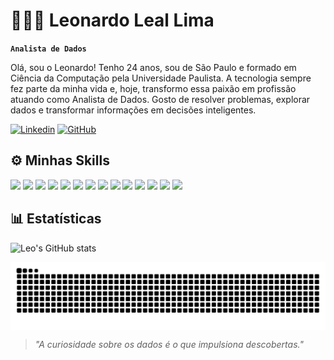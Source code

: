 

# 🧑🏻‍💻 Leonardo Leal Lima

**`Analista de Dados`**

Olá, sou o Leonardo! Tenho 24 anos, sou de São Paulo e formado em Ciência da Computação pela Universidade Paulista. A tecnologia sempre fez parte da minha vida e, hoje, transformo essa paixão em profissão atuando como Analista de Dados. Gosto de resolver problemas, explorar dados e transformar informações em decisões inteligentes.



[![Linkedin](https://img.shields.io/badge/LinkedIn-0077B5?style=for-the-badge&logo=linkedin&logoColor=white)](https://www.linkedin.com/in/leonardoleallima)
[![GitHub](https://img.shields.io/badge/GitHub-100000?style=for-the-badge&logo=github&logoColor=white)](https://github.com/leoleaal)



## ⚙️ Minhas Skills

<div style="display: inline_block">

  <!-- Linguagens e Bibliotecas -->
  <img src="https://img.shields.io/badge/Python-3776AB?style=for-the-badge&logo=python&logoColor=white"/>
  <img src="https://img.shields.io/badge/Pandas-150458?style=for-the-badge&logo=pandas&logoColor=white"/>
  <img src="https://img.shields.io/badge/Numpy-013243?style=for-the-badge&logo=numpy&logoColor=white"/>
  <img src="https://img.shields.io/badge/Matplotlib-11557C?style=for-the-badge&logo=matplotlib&logoColor=white"/>

  <!-- Banco de Dados -->
  <img src="https://img.shields.io/badge/MySQL-005C84?style=for-the-badge&logo=mysql&logoColor=white"/>
  <img src="https://img.shields.io/badge/PostgreSQL-4169E1?style=for-the-badge&logo=postgresql&logoColor=white"/>
  <img src="https://img.shields.io/badge/SQL%20Server-CC2927?style=for-the-badge&logo=microsoftsqlserver&logoColor=white"/>
  <img src="https://img.shields.io/badge/Teradata-F37440?style=for-the-badge&logo=teradata&logoColor=white"/>


  <!-- BI e Planilhas -->
  <img src="https://img.shields.io/badge/Power%20BI-F2C811?style=for-the-badge&logo=powerbi&logoColor=white" />
  <img src="https://img.shields.io/badge/Tableau-E97627?style=for-the-badge&logo=tableau&logoColor=white"/>
  <img src="https://img.shields.io/badge/Microsoft%20Excel-217346?style=for-the-badge&logo=microsoftexcel&logoColor=white" />
  <img src="https://img.shields.io/badge/Google%20Sheets-34A853?style=for-the-badge&logo=googlesheets&logoColor=white" />

  <!-- Ferramentas -->
  <img src="https://img.shields.io/badge/Git-F05032?style=for-the-badge&logo=git&logoColor=white" />
  <img src="https://img.shields.io/badge/Jupyter-F37626?style=for-the-badge&logo=jupyter&logoColor=white" />

</div>


## 📊 Estatísticas

![Leo's GitHub stats](https://github-readme-stats.vercel.app/api?username=leoleaal&show_icons=true&theme=vue&locale=pt-br)

<picture align="center">
  <source media="(prefers-color-scheme: dark)" srcset="https://raw.githubusercontent.com/leoleaal/leoleaal/output/github-contribution-grid-snake-dark.svg">
  <source media="(prefers-color-scheme: light)" srcset="https://raw.githubusercontent.com/leoleaal/leoleaal/output/github-contribution-grid-snake-dark.svg">
  <img align="center" alt="github contribution grid snake animation" src="https://raw.githubusercontent.com/leoleaal/leoleaal/output/github-contribution-grid-snake.svg">
</picture>

> *"A curiosidade sobre os dados é o que impulsiona descobertas."*
